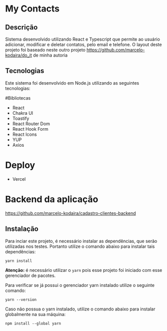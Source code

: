 # My Contacts

## Descrição
Sistema desenvolvido utilizando React e Typescript que permite ao usuário adicionar, modificar e deletar contatos, pelo email e telefone.
 O layout deste projeto foi baseado neste outro projeto https://github.com/marcelo-kodaira/do_it de minha autoria

## Tecnologias
Este sistema foi desenvolvido em Node.js utilizando as seguintes tecnologias:

#Bibliotecas
- React
- Chakra UI
- Toastify
- React Router Dom
- React Hook Form
- React Icons
- YUP
- Axios

# Deploy
- Vercel

# Backend da aplicação
https://github.com/marcelo-kodaira/cadastro-clientes-backend

## Instalação
Para inciar este projeto, é necessário instalar as dependências, que serão utilizadas nos testes. Portanto utilize o comando abaixo para instalar tais dependências:

````
yarn install
````


**Atenção:** é necessário utilizar o `yarn` pois esse projeto foi iniciado com esse gerenciador de pacotes.

Para verificar se já possui o gerenciador yarn instalado utilize o seguinte comando:

````
yarn --version
````

Caso não possua o yarn instalado, utilize o comando abaixo para instalar globalmente na sua máquina:

````
npm install --global yarn
````
